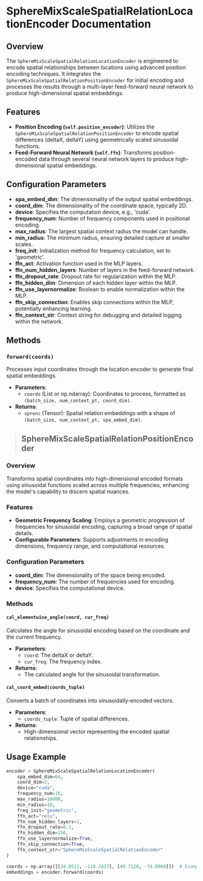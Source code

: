 # SphereMixScaleSpatialRelationLocationEncoder Documentation

## Overview
The `SphereMixScaleSpatialRelationLocationEncoder` is engineered to encode spatial relationships between locations using advanced position encoding techniques. It integrates the `SphereMixScaleSpatialRelationPositionEncoder` for initial encoding and processes the results through a multi-layer feed-forward neural network to produce high-dimensional spatial embeddings.

## Features
- **Position Encoding (`self.position_encoder`)**: Utilizes the `SphereMixScaleSpatialRelationPositionEncoder` to encode spatial differences (deltaX, deltaY) using geometrically scaled sinusoidal functions.
- **Feed-Forward Neural Network (`self.ffn`)**: Transforms position-encoded data through several neural network layers to produce high-dimensional spatial embeddings.

## Configuration Parameters
- **spa_embed_dim**: The dimensionality of the output spatial embeddings.
- **coord_dim**: The dimensionality of the coordinate space, typically 2D.
- **device**: Specifies the computation device, e.g., 'cuda'.
- **frequency_num**: Number of frequency components used in positional encoding.
- **max_radius**: The largest spatial context radius the model can handle.
- **min_radius**: The minimum radius, ensuring detailed capture at smaller scales.
- **freq_init**: Initialization method for frequency calculation, set to 'geometric'.
- **ffn_act**: Activation function used in the MLP layers.
- **ffn_num_hidden_layers**: Number of layers in the feed-forward network.
- **ffn_dropout_rate**: Dropout rate for regularization within the MLP.
- **ffn_hidden_dim**: Dimension of each hidden layer within the MLP.
- **ffn_use_layernormalize**: Boolean to enable normalization within the MLP.
- **ffn_skip_connection**: Enables skip connections within the MLP, potentially enhancing learning.
- **ffn_context_str**: Context string for debugging and detailed logging within the network.

## Methods
### `forward(coords)`
Processes input coordinates through the location encoder to generate final spatial embeddings.
- **Parameters**:
  - `coords` (List or np.ndarray): Coordinates to process, formatted as `(batch_size, num_context_pt, coord_dim)`.
- **Returns**:
  - `sprenc` (Tensor): Spatial relation embeddings with a shape of `(batch_size, num_context_pt, spa_embed_dim)`.

> ##  SphereMixScaleSpatialRelationPositionEncoder

### Overview
Transforms spatial coordinates into high-dimensional encoded formats using sinusoidal functions scaled across multiple frequencies, enhancing the model's capability to discern spatial nuances.

### Features
- **Geometric Frequency Scaling**: Employs a geometric progression of frequencies for sinusoidal encoding, capturing a broad range of spatial details.
- **Configurable Parameters**: Supports adjustments in encoding dimensions, frequency range, and computational resources.

### Configuration Parameters
- **coord_dim**: The dimensionality of the space being encoded.
- **frequency_num**: The number of frequencies used for encoding.
- **device**: Specifies the computational device.

### Methods
#### `cal_elementwise_angle(coord, cur_freq)`
Calculates the angle for sinusoidal encoding based on the coordinate and the current frequency.
- **Parameters**:
  - `coord`: The deltaX or deltaY.
  - `cur_freq`: The frequency index.
- **Returns**:
  - The calculated angle for the sinusoidal transformation.

#### `cal_coord_embed(coords_tuple)`
Converts a batch of coordinates into sinusoidally-encoded vectors.
- **Parameters**:
  - `coords_tuple`: Tuple of spatial differences.
- **Returns**:
  - High-dimensional vector representing the encoded spatial relationships.

## Usage Example
```python
encoder = SphereMixScaleSpatialRelationLocationEncoder(
    spa_embed_dim=64,
    coord_dim=2,
    device="cuda",
    frequency_num=16,
    max_radius=10000,
    min_radius=10,
    freq_init="geometric",
    ffn_act="relu",
    ffn_num_hidden_layers=1,
    ffn_dropout_rate=0.5,
    ffn_hidden_dim=256,
    ffn_use_layernormalize=True,
    ffn_skip_connection=True,
    ffn_context_str="SphereMixScaleSpatialRelationEncoder"
)

coords = np.array([[34.0522, -118.2437], [40.7128, -74.0060]])  # Example coordinate data
embeddings = encoder.forward(coords)

